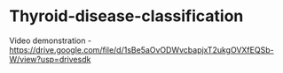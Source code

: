# Thyroid-disease-classification

Video demonstration - https://drive.google.com/file/d/1sBe5aOvODWvcbapjxT2ukgOVXfEQSb-W/view?usp=drivesdk

